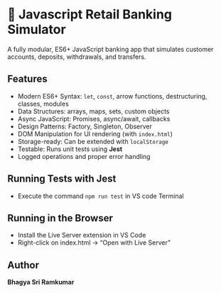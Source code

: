 # 💼 Javascript Retail Banking Simulator

A fully modular, ES6+ JavaScript banking app that simulates customer accounts, deposits, withdrawals, and transfers.

## Features

- Modern ES6+ Syntax: `let`, `const`, arrow functions, destructuring, classes, modules
- Data Structures: arrays, maps, sets, custom objects
- Async JavaScript: Promises, async/await, callbacks
- Design Patterns: Factory, Singleton, Observer
- DOM Manipulation for UI rendering (with `index.html`)
- Storage-ready: Can be extended with `localStorage` 
- Testable: Runs unit tests using **Jest** 
- Logged operations and proper error handling

## Running Tests with Jest

- Execute the command `npm run test` in VS code Terminal 

## Running in the Browser

- Install the Live Server extension in VS Code
- Right-click on index.html → “Open with Live Server”

## Author 
**Bhagya Sri Ramkumar**